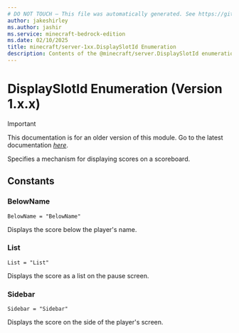 ```yaml
---
# DO NOT TOUCH — This file was automatically generated. See https://github.com/mojang/minecraftapidocsgenerator to modify descriptions, examples, etc.
author: jakeshirley
ms.author: jashir
ms.service: minecraft-bedrock-edition
ms.date: 02/10/2025
title: minecraft/server-1xx.DisplaySlotId Enumeration
description: Contents of the @minecraft/server.DisplaySlotId enumeration (Version 1.x.x).
---
```

# DisplaySlotId Enumeration (Version 1.x.x)

> [!IMPORTANT]
> This documentation is for an older version of this module. Go to the latest documentation [*here*](../../../scriptapi/minecraft/server/DisplaySlotId.md).

Specifies a mechanism for displaying scores on a scoreboard.

## Constants
### **BelowName**
`BelowName = "BelowName"`

Displays the score below the player's name.
### **List**
`List = "List"`

Displays the score as a list on the pause screen.
### **Sidebar**
`Sidebar = "Sidebar"`

Displays the score on the side of the player's screen.
